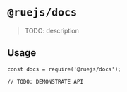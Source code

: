 # `@ruejs/docs`

> TODO: description

## Usage

```
const docs = require('@ruejs/docs');

// TODO: DEMONSTRATE API
```
